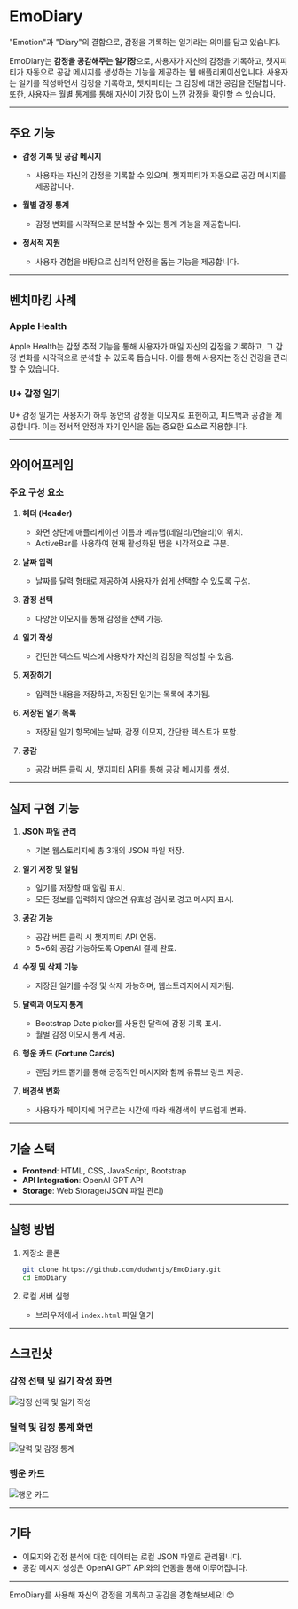 # EmoDiary

"Emotion"과 "Diary"의 결합으로, 감정을 기록하는 일기라는 의미를 담고 있습니다.

EmoDiary는 **감정을 공감해주는 일기장**으로, 사용자가 자신의 감정을 기록하고, 챗지피티가 자동으로 공감 메시지를 생성하는 기능을 제공하는 웹 애플리케이션입니다. 사용자는 일기를 작성하면서 감정을 기록하고, 챗지피티는 그 감정에 대한 공감을 전달합니다. 또한, 사용자는 월별 통계를 통해 자신이 가장 많이 느낀 감정을 확인할 수 있습니다.

---

## 주요 기능

- **감정 기록 및 공감 메시지**
  - 사용자는 자신의 감정을 기록할 수 있으며, 챗지피티가 자동으로 공감 메시지를 제공합니다.

- **월별 감정 통계**
  - 감정 변화를 시각적으로 분석할 수 있는 통계 기능을 제공합니다.

- **정서적 지원**
  - 사용자 경험을 바탕으로 심리적 안정을 돕는 기능을 제공합니다.

---

## 벤치마킹 사례

### Apple Health
Apple Health는 감정 추적 기능을 통해 사용자가 매일 자신의 감정을 기록하고, 그 감정 변화를 시각적으로 분석할 수 있도록 돕습니다. 이를 통해 사용자는 정신 건강을 관리할 수 있습니다.

### U+ 감정 일기
U+ 감정 일기는 사용자가 하루 동안의 감정을 이모지로 표현하고, 피드백과 공감을 제공합니다. 이는 정서적 안정과 자기 인식을 돕는 중요한 요소로 작용합니다.

---

## 와이어프레임

### 주요 구성 요소

1. **헤더 (Header)**
   - 화면 상단에 애플리케이션 이름과 메뉴탭(데일리/먼슬리)이 위치.
   - ActiveBar를 사용하여 현재 활성화된 탭을 시각적으로 구분.

2. **날짜 입력**
   - 날짜를 달력 형태로 제공하여 사용자가 쉽게 선택할 수 있도록 구성.

3. **감정 선택**
   - 다양한 이모지를 통해 감정을 선택 가능.

4. **일기 작성**
   - 간단한 텍스트 박스에 사용자가 자신의 감정을 작성할 수 있음.

5. **저장하기**
   - 입력한 내용을 저장하고, 저장된 일기는 목록에 추가됨.

6. **저장된 일기 목록**
   - 저장된 일기 항목에는 날짜, 감정 이모지, 간단한 텍스트가 포함.

7. **공감**
   - 공감 버튼 클릭 시, 챗지피티 API를 통해 공감 메시지를 생성.

---

## 실제 구현 기능

1. **JSON 파일 관리**
   - 기본 웹스토리지에 총 3개의 JSON 파일 저장.

2. **일기 저장 및 알림**
   - 일기를 저장할 때 알림 표시.
   - 모든 정보를 입력하지 않으면 유효성 검사로 경고 메시지 표시.

3. **공감 기능**
   - 공감 버튼 클릭 시 챗지피티 API 연동.
   - 5~6회 공감 가능하도록 OpenAI 결제 완료.

4. **수정 및 삭제 기능**
   - 저장된 일기를 수정 및 삭제 가능하며, 웹스토리지에서 제거됨.

5. **달력과 이모지 통계**
   - Bootstrap Date picker를 사용한 달력에 감정 기록 표시.
   - 월별 감정 이모지 통계 제공.

6. **행운 카드 (Fortune Cards)**
   - 랜덤 카드 뽑기를 통해 긍정적인 메시지와 함께 유튜브 링크 제공.

7. **배경색 변화**
   - 사용자가 페이지에 머무르는 시간에 따라 배경색이 부드럽게 변화.

---

## 기술 스택

- **Frontend**: HTML, CSS, JavaScript, Bootstrap
- **API Integration**: OpenAI GPT API
- **Storage**: Web Storage(JSON 파일 관리)

---

## 실행 방법

1. 저장소 클론
   ```bash
   git clone https://github.com/dudwntjs/EmoDiary.git
   cd EmoDiary
   ```

2. 로컬 서버 실행
   - 브라우저에서 `index.html` 파일 열기

---

## 스크린샷

### 감정 선택 및 일기 작성 화면
![감정 선택 및 일기 작성](https://prod-files-secure.s3.us-west-2.amazonaws.com/5ab8978b-a426-440a-b593-4c5671bcb8d2/73246456-5484-42eb-b585-cd640bbce419/image.png)

### 달력 및 감정 통계 화면
![달력 및 감정 통계](https://prod-files-secure.s3.us-west-2.amazonaws.com/5ab8978b-a426-440a-b593-4c5671bcb8d2/ac6cfc4b-1e4d-4ffc-bcad-0092367ccf0f/1a09ddfc-4e8f-42cd-81a6-b99e2c704855.png)

### 행운 카드
![행운 카드](https://prod-files-secure.s3.us-west-2.amazonaws.com/5ab8978b-a426-440a-b593-4c5671bcb8d2/e9dfdf11-7d9a-44c9-9b74-60ad4f227ba7/%E1%84%89%E1%85%B3%E1%84%8F%E1%85%B3%E1%84%85%E1%85%B5%E1%86%AB%E1%84%89%E1%85%A3%E1%86%BA_2024-12-16_23.37.20.png)

---

## 기타

- 이모지와 감정 분석에 대한 데이터는 로컬 JSON 파일로 관리됩니다.
- 공감 메시지 생성은 OpenAI GPT API와의 연동을 통해 이루어집니다.

---

EmoDiary를 사용해 자신의 감정을 기록하고 공감을 경험해보세요! 😊
